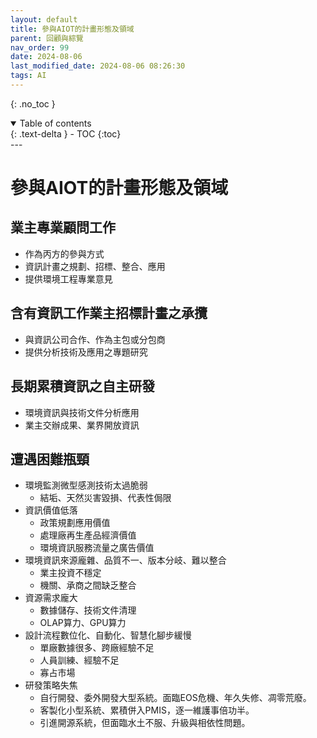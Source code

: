 ```yaml
---
layout: default
title: 參與AIOT的計畫形態及領域
parent: 回顧與綜覽
nav_order: 99
date: 2024-08-06 
last_modified_date: 2024-08-06 08:26:30
tags: AI
---
```


{: .no_toc }

<details open markdown="block">
  <summary>
    Table of contents
  </summary>
  {: .text-delta }
- TOC
{:toc}
</details>
---

# 參與AIOT的計畫形態及領域

## 業主專業顧問工作

- 作為丙方的參與方式
- 資訊計畫之規劃、招標、整合、應用
- 提供環境工程專業意見

## 含有資訊工作業主招標計畫之承攬

- 與資訊公司合作、作為主包或分包商
- 提供分析技術及應用之專題研究

## 長期累積資訊之自主研發

- 環境資訊與技術文件分析應用
- 業主交辦成果、業界開放資訊

## 遭遇困難瓶頸

- 環境監測微型感測技術太過脆弱
  - 結垢、天然災害毀損、代表性侷限
- 資訊價值低落
  - 政策規劃應用價值
  - 處理廠再生產品經濟價值
  - 環境資訊服務流量之廣告價值
- 環境資訊來源龐雜、品質不一、版本分岐、難以整合
  - 業主投資不穩定
  - 機關、承商之間缺乏整合
- 資源需求龐大
  - 數據儲存、技術文件清理
  - OLAP算力、GPU算力
- 設計流程數位化、自動化、智慧化腳步緩慢
  - 單廠數據很多、跨廠經驗不足
  - 人員訓練、經驗不足
  - 寡占市場
- 研發策略失焦
  - 自行開發、委外開發大型系統。面臨EOS危機、年久失修、凋零荒廢。
  - 客製化小型系統、累積併入PMIS，逐一維護事倍功半。
  - 引進開源系統，但面臨水土不服、升級與相依性問題。